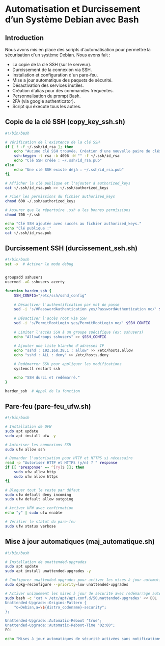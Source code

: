 # Automatisation et Durcissement d’un Système Debian avec Bash

## Introduction

Nous avons mis en place des scripts d'automatisation pour permettre la sécurisation d'un système Debian.
Nous avons fait :
- La copie de la clé SSH (sur le serveur).
- Durcissement de la connexion via SSH.
- Installation et configuration d'un pare-feu.
- Mise a jour automatique des paquets de sécurité.
- Désactivation des services inutiles.
- Création d'alias pour des commandes fréquentes.
- Personnalisation du prompt Bash.
- 2FA (via google authenticator).
- Script qui éxecute tous les autres.

## Copie de la clé SSH (copy_key_ssh.sh)

```bash
#!/bin/bash

# Vérification de l'existence de la clé SSH
if [ ! -f ~/.ssh/id_rsa ]; then
    echo "Aucune clé SSH trouvée. Création d'une nouvelle paire de clés..."
    ssh-keygen -t rsa -b 4096 -N "" -f ~/.ssh/id_rsa
    echo "Clé SSH créée : ~/.ssh/id_rsa.pub"
else
    echo "Une clé SSH existe déjà : ~/.ssh/id_rsa.pub"
fi

# Afficher la clé publique et l'ajouter à authorized_keys
cat ~/.ssh/id_rsa.pub >> ~/.ssh/authorized_keys

# Fixer les permissions du fichier authorized_keys
chmod 600 ~/.ssh/authorized_keys

# Assurer que le répertoire .ssh a les bonnes permissions
chmod 700 ~/.ssh

echo "Clé SSH ajoutée avec succès au fichier authorized_keys."
echo "Clé publique :"
cat ~/.ssh/id_rsa.pub

```

## Durcissement SSH (durcissement_ssh.sh)

```bash
#!/bin/bash
set -x  # Activer le mode debug


groupadd sshusers
usermod -aG sshusers azerty

function harden_ssh {
    SSH_CONFIG="/etc/ssh/sshd_config"
    
    # Désactiver l'authentification par mot de passe
    sed -i 's/#PasswordAuthentication yes/PasswordAuthentication no/' $SSH_CONFIG
    
    # Désactiver l'accès root via SSH
    sed -i 's/PermitRootLogin yes/PermitRootLogin no/' $SSH_CONFIG
    
    # Limiter l'accès SSH à un groupe spécifique (ex: sshusers)
    echo "AllowGroups sshusers" >> $SSH_CONFIG
    
    # Ajouter une liste blanche d'adresses IP
    echo "sshd : 192.168.38.1 : allow" >> /etc/hosts.allow
    echo "sshd : ALL : deny" >> /etc/hosts.deny

    # Redémarrer SSH pour appliquer les modifications
    systemctl restart ssh

    echo "SSH durci et redémarré."
}

harden_ssh  # Appel de la fonction
```

## Pare-feu (pare-feu_ufw.sh)

```bash
#!/bin/bash

# Installation de UFW
sudo apt update
sudo apt install ufw -y

# Autoriser les connexions SSH
sudo ufw allow ssh

# Demander l'autorisation pour HTTP et HTTPS si nécessaire
read -p "Autoriser HTTP et HTTPS (y/n) ? " response
if [[ "$response" =~ ^[Yy]$ ]]; then
    sudo ufw allow http
    sudo ufw allow https
fi

# Bloquer tout le reste par défaut
sudo ufw default deny incoming
sudo ufw default allow outgoing

# Activer UFW avec confirmation
echo "y" | sudo ufw enable

# Vérifier le statut du pare-feu
sudo ufw status verbose
```

## Mise à jour automatiques (maj_automatique.sh)

```bash
#!/bin/bash

# Installation de unattended-upgrades
sudo apt update
sudo apt install unattended-upgrades -y

# Configurer unattended-upgrades pour activer les mises à jour automatiques de sécurité
sudo dpkg-reconfigure --priority=low unattended-upgrades

# Activer uniquement les mises à jour de sécurité avec redémarrage automatique
sudo bash -c 'cat > /etc/apt/apt.conf.d/50unattended-upgrades' << EOL
Unattended-Upgrade::Origins-Pattern {
    "o=Debian,a=\${distro_codename}-security";
};

Unattended-Upgrade::Automatic-Reboot "true";
Unattended-Upgrade::Automatic-Reboot-Time "02:00";
EOL

echo "Mises à jour automatiques de sécurité activées sans notifications."
```
